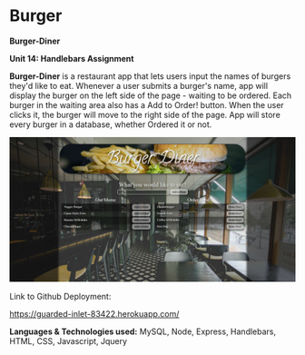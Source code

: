 # Burger

**Burger-Diner**

**Unit 14: Handlebars Assignment**

**Burger-Diner** is a restaurant app that lets users input the names of burgers they'd like to eat. Whenever a user submits a burger's name, app will display the burger on the left side of the page - waiting to be ordered. Each burger in the waiting area also has a Add to Order! button. When the user clicks it, the burger will move to the right side of the page. App will store every burger in a database, whether Ordered it or not.

![](public/assets/img/screen.jpg)

Link to Github Deployment:

https://guarded-inlet-83422.herokuapp.com/

**Languages & Technologies used:**
MySQL, Node, Express, Handlebars, HTML, CSS, Javascript, Jquery 
